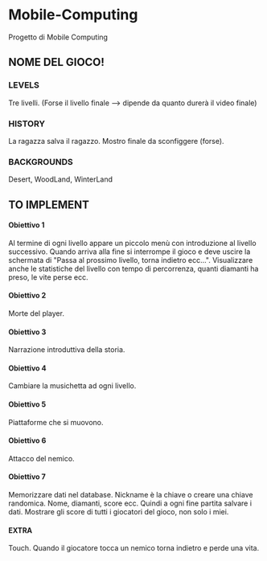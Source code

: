 # Mobile-Computing
Progetto di Mobile Computing

## NOME DEL GIOCO!

### LEVELS
Tre livelli.
(Forse il livello finale --> dipende da quanto durerà il video finale)

### HISTORY
La ragazza salva il ragazzo. 
Mostro finale da sconfiggere (forse).

### BACKGROUNDS
Desert, WoodLand, WinterLand

## TO IMPLEMENT
#### Obiettivo 1
Al termine di ogni livello appare un piccolo menù con introduzione al livello successivo.
Quando arriva alla fine si interrompe il gioco e deve uscire la schermata di "Passa al prossimo livello, torna indietro ecc...".
Visualizzare anche le statistiche del livello con tempo di percorrenza, quanti diamanti ha preso, le vite perse ecc.

#### Obiettivo 2
Morte del player.

#### Obiettivo 3
Narrazione introduttiva della storia.

#### Obiettivo 4
Cambiare la musichetta ad ogni livello.

#### Obiettivo 5
Piattaforme che si muovono.

#### Obiettivo 6
Attacco del nemico.

#### Obiettivo 7
Memorizzare dati nel database.
Nickname è la chiave o creare una chiave randomica.
Nome, diamanti, score ecc.
Quindi a ogni fine partita salvare i dati.
Mostrare gli score di tutti i giocatori del gioco, non solo i miei.

#### EXTRA
Touch.
Quando il giocatore tocca un nemico torna indietro e perde una vita. 
